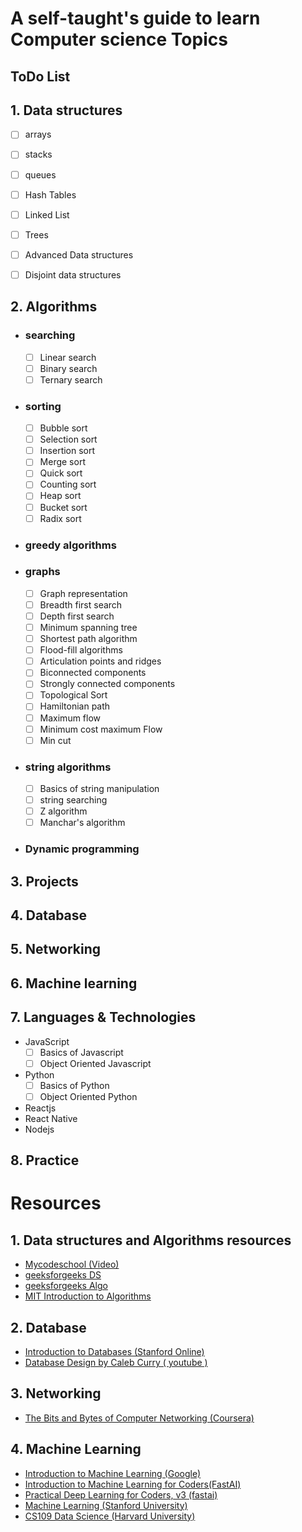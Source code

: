 

#  A self-taught's guide to learn Computer science Topics

## ToDo List
## 1.  Data structures

- [ ] arrays
- [ ] stacks
- [ ] queues
- [ ] Hash Tables
- [ ] Linked List
- [ ] Trees
- [ ] Advanced Data structures
- [ ] Disjoint data structures


## 2. Algorithms
- ### searching
  - [ ]  Linear search
  - [ ]  Binary search
  - [ ]  Ternary search
- ### sorting
  - [ ]  Bubble sort
  - [ ]  Selection sort
  - [ ]  Insertion sort
  - [ ]  Merge sort
  - [ ]  Quick sort
  - [ ]  Counting sort
  - [ ]  Heap sort 
  - [ ]  Bucket sort
  - [ ]  Radix sort
- ### greedy algorithms
  
- ### graphs
  - [ ] Graph representation
  - [ ] Breadth first search
  - [ ] Depth first search
  - [ ] Minimum spanning tree
  - [ ] Shortest path algorithm
  - [ ] Flood-fill algorithms
  - [ ] Articulation points and ridges
  - [ ] Biconnected components
  - [ ] Strongly connected components
  - [ ] Topological Sort
  - [ ] Hamiltonian path
  - [ ] Maximum flow
  - [ ] Minimum cost maximum Flow
  - [ ] Min cut
- ### string algorithms
   - [ ] Basics of string manipulation
   - [ ] string searching
   - [ ] Z algorithm
   - [ ] Manchar's algorithm
- ### Dynamic programming
  
## 3. Projects 
## 4. Database
## 5. Networking

## 6. Machine learning
## 7. Languages & Technologies
- JavaScript
  - [ ] Basics of Javascript
  - [ ] Object Oriented Javascript
- Python
  - [ ] Basics of Python
  - [ ] Object Oriented Python
- Reactjs
- React Native
- Nodejs
## 8. Practice



# Resources

## 1. Data structures and Algorithms resources

- [ Mycodeschool (Video)](https://www.youtube.com/watch?v=92S4zgXN17o&list=PL2_aWCzGMAwI3W_JlcBbtYTwiQSsOTa6P)
- [geeksforgeeks DS](https://www.geeksforgeeks.org/data-structures/)
- [geeksforgeeks Algo](https://www.geeksforgeeks.org/fundamentals-of-algorithms/)
- [MIT Introduction to Algorithms ](https://courses.csail.mit.edu/6.006/fall11/notes.shtml)


## 2. Database
- [Introduction to Databases (Stanford Online)](https://lagunita.stanford.edu/courses/DB/2014/SelfPaced/about)
- [Database Design by Caleb Curry ( youtube )](https://www.youtube.com/watch?v=h0j0QN2b57M&list=PL_c9BZzLwBRK0Pc28IdvPQizD2mJlgoID)

## 3. Networking
- [ The Bits and Bytes of Computer Networking (Coursera)
](https://www.coursera.org/learn/computer-networking)

## 4. Machine Learning
- [Introduction to Machine Learning (Google)
](https://developers.google.com/machine-learning/crash-course/ml-intro)
- [Introduction to Machine Learning for Coders(FastAI)](http://course18.fast.ai/ml)
- [Practical Deep Learning for Coders, v3 (fastai)
](https://course.fast.ai/)
- [Machine Learning (Stanford University)](https://www.coursera.org/learn/machine-learning?)
- [CS109 Data Science (Harvard University)
](http://cs109.github.io/2015/)
